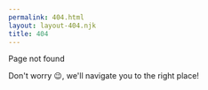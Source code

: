 ```yaml
---
permalink: 404.html
layout: layout-404.njk
title: 404
---
```


Page not found

Don't worry 😉, we'll navigate you to the right place!
